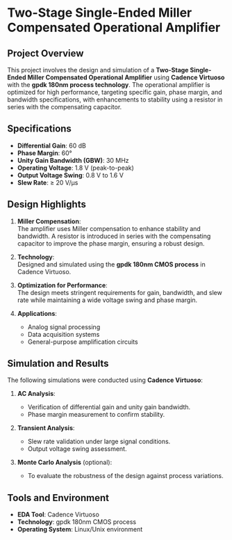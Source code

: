 # Two-Stage Single-Ended Miller Compensated Operational Amplifier

## Project Overview

This project involves the design and simulation of a **Two-Stage Single-Ended Miller Compensated Operational Amplifier** using **Cadence Virtuoso** with the **gpdk 180nm process technology**. The operational amplifier is optimized for high performance, targeting specific gain, phase margin, and bandwidth specifications, with enhancements to stability using a resistor in series with the compensating capacitor.

## Specifications

- **Differential Gain**: 60 dB  
- **Phase Margin**: 60°  
- **Unity Gain Bandwidth (GBW)**: 30 MHz  
- **Operating Voltage**: 1.8 V (peak-to-peak)  
- **Output Voltage Swing**: 0.8 V to 1.6 V  
- **Slew Rate**: ≥ 20 V/µs  

## Design Highlights

1. **Miller Compensation**:  
   The amplifier uses Miller compensation to enhance stability and bandwidth. A resistor is introduced in series with the compensating capacitor to improve the phase margin, ensuring a robust design.

2. **Technology**:  
   Designed and simulated using the **gpdk 180nm CMOS process** in Cadence Virtuoso.

3. **Optimization for Performance**:  
   The design meets stringent requirements for gain, bandwidth, and slew rate while maintaining a wide voltage swing and phase margin.

4. **Applications**:  
   - Analog signal processing
   - Data acquisition systems
   - General-purpose amplification circuits

## Simulation and Results

The following simulations were conducted using **Cadence Virtuoso**:

1. **AC Analysis**:  
   - Verification of differential gain and unity gain bandwidth.  
   - Phase margin measurement to confirm stability.

2. **Transient Analysis**:  
   - Slew rate validation under large signal conditions.  
   - Output voltage swing assessment.  

3. **Monte Carlo Analysis** (optional):  
   - To evaluate the robustness of the design against process variations.

## Tools and Environment

- **EDA Tool**: Cadence Virtuoso  
- **Technology**: gpdk 180nm CMOS process  
- **Operating System**: Linux/Unix environment

